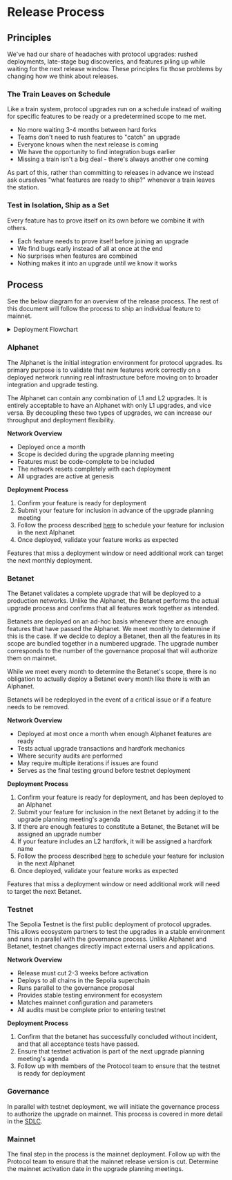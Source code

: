 # Release Process

## Principles

We've had our share of headaches with protocol upgrades: rushed deployments, late-stage bug discoveries, and features
piling up while waiting for the next release window. These principles fix those problems by changing how we think about
releases.

### The Train Leaves on Schedule

Like a train system, protocol upgrades run on a schedule instead of waiting for specific features to be ready or a
predetermined scope to me met.

- No more waiting 3-4 months between hard forks
- Teams don't need to rush features to "catch" an upgrade
- Everyone knows when the next release is coming
- We have the opportunity to find integration bugs earlier
- Missing a train isn't a big deal - there's always another one coming

As part of this, rather than committing to releases in advance we instead ask ourselves "what features are ready to
ship?" whenever a train leaves the station.

### Test in Isolation, Ship as a Set

Every feature has to prove itself on its own before we combine it with others.

- Each feature needs to prove itself before joining an upgrade
- We find bugs early instead of all at once at the end
- No surprises when features are combined
- Nothing makes it into an upgrade until we know it works

## Process

See the below diagram for an overview of the release process. The rest of this document will follow the process to
ship an individual feature to mainnet.

<details>
<summary>Deployment Flowchart</summary>

```mermaid
flowchart TD
    subgraph Start[Start]
        direction TB
        MergePR([Merge PR])
    end

    MergePR --> A1

    subgraph AlphaNet[Alphanet]
        direction TB
        A1[Scoping] --> A2[Deployment]
        A2 --> A3[Acceptance Testing]
        A3 --> ADecision{Stable?}
        ADecision -->|No| A1
    end

    ADecision -->|Yes| B1

    subgraph BetaNet[Betanet]
        direction TB
        B1[Scoping] --> L2Decision{L2 Changes?}
        L2Decision -->|Yes| B2[Assign Hardfork Name]
        L2Decision -->|No| B3[Assign Upgrade Number]
        B2 --> B3
        B3 --> B4[Deployment]
        B4 --> AuditDecision{Audit?}
        AuditDecision -->|Yes| SA1
        AuditDecision -->|No| B6

        subgraph SecurityAudit[Security Audit]
            SA1[Review Changes] --> FixesDecision{Needs Fix?}
            FixesDecision -->|Yes| RiskDecision{High Risk?}
            RiskDecision -->|Yes| Remove[Remove Feature]
        end

        RiskDecision -->|No| B4
        FixesDecision -->|No| B6
        B6[Acceptance Testing] --> BDecision{Stable?}
        BDecision -->|No| B1
    end

    BDecision -->|Yes| T1

    subgraph TestNet[Testnet]
        direction TB
        T1[Testnet Release] --> T2[Testnet Activation]
    end

    T2 --> G1

    subgraph Governance[Governance]
        direction TB
        G1[Post Governance Proposal] --> G2[Governance Review]
        G2 --> GDecision{Veto?}
        GDecision -->|Yes| Stop[Stop]
    end

    GDecision -->|No| M1

    subgraph MainNet[Mainnet]
        direction TB
        M1[Mainnet Release] --> M2[Mainnet Activation]
    end
```

</details>

### Alphanet

The Alphanet is the initial integration environment for protocol upgrades. Its primary purpose is to validate
that new features work correctly on a deployed network running real infrastructure before moving on to broader
integration and upgrade testing.

The Alphanet can contain any combination of L1 and L2 upgrades. It is entirely acceptable to have an Alphanet with
only L1 upgrades, and vice versa. By decoupling these two types of upgrades, we can increase our throughput and
deployment flexibility.

**Network Overview**

- Deployed once a month
- Scope is decided during the upgrade planning meeting
- Features must be code-complete to be included
- The network resets completely with each deployment
- All upgrades are active at genesis

**Deployment Process**

1. Confirm your feature is ready for deployment
2. Submit your feature for inclusion in advance of the upgrade planning meeting
3. Follow the process described [here](https://github.com/ethereum-optimism/devnets) to schedule your feature for
   inclusion in the next Alphanet
4. Once deployed, validate your feature works as expected

Features that miss a deployment window or need additional work can target the next monthly deployment.

### Betanet

The Betanet validates a complete upgrade that will be deployed to a production networks. Unlike the Alphanet, the
Betanet performs the actual upgrade process
and confirms that all features work together as intended.

Betanets are deployed on an ad-hoc basis whenever there are enough features that have passed the Alphanet. We meet
monthly to determine if this is the case. If we decide to deploy a Betanet, then all the features in its scope are
bundled together in a numbered upgrade. The upgrade number corresponds to the number of the governance proposal that
will authorize them on mainnet.

While we meet every month to determine the Betanet's scope, there is no obligation to actually deploy a Betanet every
month like there is with an Alphanet.

Betanets will be redeployed in the event of a critical issue or if a feature needs to be removed.

**Network Overview**

- Deployed at most once a month when enough Alphanet features are ready
- Tests actual upgrade transactions and hardfork mechanics
- Where security audits are performed
- May require multiple iterations if issues are found
- Serves as the final testing ground before testnet deployment

**Deployment Process**

1. Confirm your feature is ready for deployment, and has been deployed to an Alphanet
2. Submit your feature for inclusion in the next Betanet by adding it to the upgrade planning meeting's agenda
3. If there are enough features to constitute a Betanet, the Betanet will be assigned an upgrade number
4. If your feature includes an L2 hardfork, it will be assigned a hardfork name
5. Follow the process described [here](https://github.com/ethereum-optimism/devnets) to schedule your feature for
   inclusion in the next Alphanet
6. Once deployed, validate your feature works as expected

Features that miss a deployment window or need additional work will need to target the next Betanet.

### Testnet

The Sepolia Testnet is the first public deployment of protocol upgrades. This allows ecosystem partners to test the
upgrades in a stable environment and runs in parallel with the governance process. Unlike Alphanet and Betanet, testnet
changes directly impact external users and applications.

**Network Overview**

- Release must cut 2-3 weeks before activation
- Deploys to all chains in the Sepolia superchain
- Runs parallel to the governance proposal
- Provides stable testing environment for ecosystem
- Matches mainnet configuration and parameters
- All audits must be complete prior to entering testnet

**Deployment Process**

1. Confirm that the betanet has successfully concluded without incident, and that all acceptance tests have passed.
2. Ensure that testnet activation is part of the next upgrade planning meeting's agenda
3. Follow up with members of the Protocol team to ensure that the testnet is ready for deployment

### Governance

In parallel with testnet deployment, we will initiate the governance process to authorize the upgrade on mainnet.
This process is covered in more detail in the [SDLC](./SDLC.md).

### Mainnet

The final step in the process is the mainnet deployment. Follow up with the Protocol team to ensure that the
mainnet release version is cut. Determine the mainnet activation date in the upgrade planning meetings.